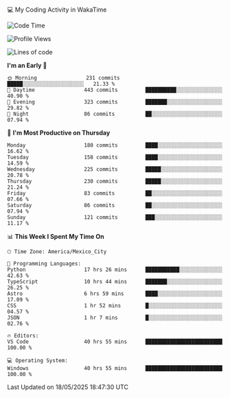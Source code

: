 💻 My Coding Activity in WakaTime
<!--START_SECTION:waka-->
![Code Time](http://img.shields.io/badge/Code%20Time-444%20hrs%2057%20mins-blue)

![Profile Views](http://img.shields.io/badge/Profile%20Views-0-blue)

![Lines of code](https://img.shields.io/badge/From%20Hello%20World%20I%27ve%20Written-2.2%20million%20lines%20of%20code-blue)

**I'm an Early 🐤** 

```text
🌞 Morning                231 commits         █████░░░░░░░░░░░░░░░░░░░░   21.33 % 
🌆 Daytime                443 commits         ██████████░░░░░░░░░░░░░░░   40.90 % 
🌃 Evening                323 commits         ███████░░░░░░░░░░░░░░░░░░   29.82 % 
🌙 Night                  86 commits          ██░░░░░░░░░░░░░░░░░░░░░░░   07.94 % 
```
📅 **I'm Most Productive on Thursday** 

```text
Monday                   180 commits         ████░░░░░░░░░░░░░░░░░░░░░   16.62 % 
Tuesday                  158 commits         ████░░░░░░░░░░░░░░░░░░░░░   14.59 % 
Wednesday                225 commits         █████░░░░░░░░░░░░░░░░░░░░   20.78 % 
Thursday                 230 commits         █████░░░░░░░░░░░░░░░░░░░░   21.24 % 
Friday                   83 commits          ██░░░░░░░░░░░░░░░░░░░░░░░   07.66 % 
Saturday                 86 commits          ██░░░░░░░░░░░░░░░░░░░░░░░   07.94 % 
Sunday                   121 commits         ███░░░░░░░░░░░░░░░░░░░░░░   11.17 % 
```


📊 **This Week I Spent My Time On** 

```text
🕑︎ Time Zone: America/Mexico_City

💬 Programming Languages: 
Python                   17 hrs 26 mins      ███████████░░░░░░░░░░░░░░   42.63 % 
TypeScript               10 hrs 44 mins      ███████░░░░░░░░░░░░░░░░░░   26.25 % 
Astro                    6 hrs 59 mins       ████░░░░░░░░░░░░░░░░░░░░░   17.09 % 
CSS                      1 hr 52 mins        █░░░░░░░░░░░░░░░░░░░░░░░░   04.57 % 
JSON                     1 hr 7 mins         █░░░░░░░░░░░░░░░░░░░░░░░░   02.76 % 

🔥 Editors: 
VS Code                  40 hrs 55 mins      █████████████████████████   100.00 % 

💻 Operating System: 
Windows                  40 hrs 55 mins      █████████████████████████   100.00 % 
```


 Last Updated on 18/05/2025 18:47:30 UTC
<!--END_SECTION:waka-->
